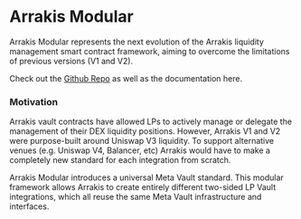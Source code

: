 # Arrakis Modular

Arrakis Modular represents the next evolution of the Arrakis liquidity management smart contract framework, aiming to overcome the limitations of previous versions (V1 and V2).

Check out the [Github Repo](https://github.com/ArrakisFinance/arrakis-modular) as well as the documentation here.

### Motivation

Arrakis vault contracts have allowed LPs to actively manage or delegate the management of their DEX liquidity positions. However, Arrakis V1 and V2 were purpose-built around Uniswap V3 liquidity. To support alternative venues (e.g. Uniswap V4, Balancer, etc) Arrakis would have to make a completely new standard for each integration from scratch.

Arrakis Modular introduces a universal Meta Vault standard. This modular framework allows Arrakis to create entirely different two-sided LP Vault integrations, which all reuse the same Meta Vault infrastructure and interfaces.
